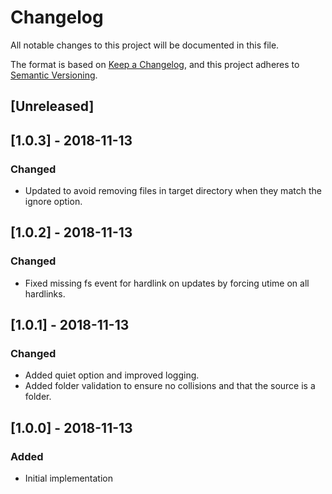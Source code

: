# Changelog

All notable changes to this project will be documented in this file.

The format is based on [Keep a Changelog](https://keepachangelog.com/en/1.0.0/),
and this project adheres to [Semantic Versioning](https://semver.org/spec/v2.0.0.html).

## [Unreleased]

## [1.0.3] - 2018-11-13
### Changed
- Updated to avoid removing files in target directory when they match the ignore option.

## [1.0.2] - 2018-11-13
### Changed
- Fixed missing fs event for hardlink on updates by forcing utime on all hardlinks.

## [1.0.1] - 2018-11-13
### Changed
- Added quiet option and improved logging.
- Added folder validation to ensure no collisions and that the source is a folder.

## [1.0.0] - 2018-11-13
### Added
* Initial implementation
